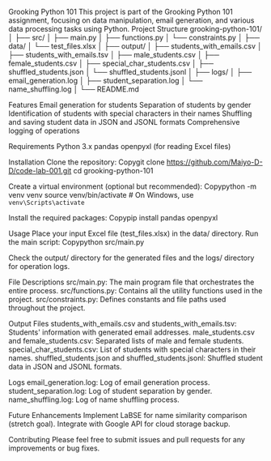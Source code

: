 Grooking Python 101
This project is part of the Grooking Python 101 assignment, focusing on data manipulation, email generation, and various data processing tasks using Python.
Project Structure
grooking-python-101/
│
├── src/
│   ├── main.py
│   ├── functions.py
│   └── constraints.py
│
├── data/
│   └── test_files.xlsx
│
├── output/
│   ├── students_with_emails.csv
│   ├── students_with_emails.tsv
│   ├── male_students.csv
│   ├── female_students.csv
│   ├── special_char_students.csv
│   ├── shuffled_students.json
│   └── shuffled_students.jsonl
│
├── logs/
│   ├── email_generation.log
│   ├── student_separation.log
│   └── name_shuffling.log
│
└── README.md


Features
Email generation for students
Separation of students by gender
Identification of students with special characters in their names
Shuffling and saving student data in JSON and JSONL formats
Comprehensive logging of operations

Requirements
Python 3.x
pandas
openpyxl (for reading Excel files)

Installation
Clone the repository:
Copygit clone https://github.com/Maiyo-D-D/code-lab-001.git
cd grooking-python-101

Create a virtual environment (optional but recommended):
Copypython -m venv venv
source venv/bin/activate  # On Windows, use `venv\Scripts\activate`

Install the required packages:
Copypip install pandas openpyxl

Usage
Place your input Excel file (test_files.xlsx) in the data/ directory.
Run the main script:
Copypython src/main.py

Check the output/ directory for the generated files and the logs/ directory for operation logs.

File Descriptions
src/main.py: The main program file that orchestrates the entire process.
src/functions.py: Contains all the utility functions used in the project.
src/constraints.py: Defines constants and file paths used throughout the project.

Output Files
students_with_emails.csv and students_with_emails.tsv: Students' information with generated email addresses.
male_students.csv and female_students.csv: Separated lists of male and female students.
special_char_students.csv: List of students with special characters in their names.
shuffled_students.json and shuffled_students.jsonl: Shuffled student data in JSON and JSONL formats.

Logs
email_generation.log: Log of email generation process.
student_separation.log: Log of student separation by gender.
name_shuffling.log: Log of name shuffling process.

Future Enhancements
Implement LaBSE for name similarity comparison (stretch goal).
Integrate with Google API for cloud storage backup.

Contributing
Please feel free to submit issues and pull requests for any improvements or bug fixes.

